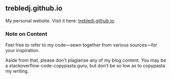## trebledj.github.io

My personal website. Visit it here: [trebledj.github.io](https://trebledj.github.io).

### Note on Content

Feel free to refer to my code—sewn together from various sources—for your inspiration.

Aside from that, please don't plagiarise any of my blog content.
You may be a stackoverflow-code-copypasta guru, but don't be so low as to copypasta my writing.

<!--
```
npm run start
```
-->